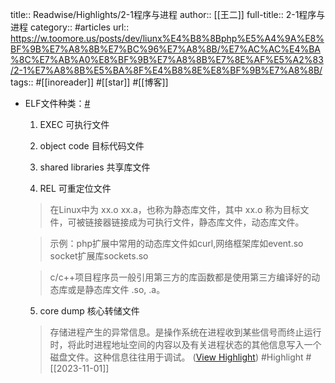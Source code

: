 title:: Readwise/Highlights/2-1程序与进程
author:: [[王二]]
full-title:: 2-1程序与进程
category:: #articles
url:: https://w.toomore.us/posts/dev/liunx%E4%B8%8Bphp%E5%A4%9A%E8%BF%9B%E7%A8%8B%E7%BC%96%E7%A8%8B/%E7%AC%AC%E4%BA%8C%E7%AB%A0%E8%BF%9B%E7%A8%8B%E7%8E%AF%E5%A2%83/2-1%E7%A8%8B%E5%BA%8F%E4%B8%8E%E8%BF%9B%E7%A8%8B/
tags:: #[[inoreader]] #[[star]] #[[博客]]

- ELF文件种类：[#](https://w.toomore.us/posts/dev/liunx%E4%B8%8Bphp%E5%A4%9A%E8%BF%9B%E7%A8%8B%E7%BC%96%E7%A8%8B/%E7%AC%AC%E4%BA%8C%E7%AB%A0%E8%BF%9B%E7%A8%8B%E7%8E%AF%E5%A2%83/2-1%E7%A8%8B%E5%BA%8F%E4%B8%8E%E8%BF%9B%E7%A8%8B#elf文件种类)
  
  1.  EXEC 可执行文件
    
  2.  object code 目标代码文件
    
  3.  shared libraries 共享库文件
    
  4.  REL 可重定位文件
    
    > 在Linux中为 xx.o xx.a，也称为静态库文件，其中 xx.o 称为目标文件，可被链接器链接成为可执行文件，静态库文件，动态库文件。
    
    > 示例：php扩展中常用的动态库文件如curl,网络框架库如event.so socket扩展库sockets.so
    
    > c/c++项目程序员一般引用第三方的库函数都是使用第三方编译好的动态库或是静态库文件 .so, .a。
    
  5.  core dump 核心转储文件
    
    > 存储进程产生的异常信息。是操作系统在进程收到某些信号而终止运行时，将此时进程地址空间的内容以及有关进程状态的其他信息写入一个磁盘文件。这种信息往往用于调试。 ([View Highlight](https://read.readwise.io/read/01he4hqjsdy1eaxdbsvqqc8vms)) #Highlight #[[2023-11-01]]